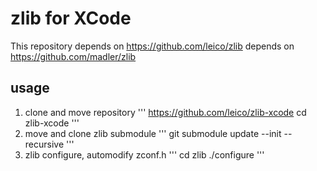 zlib for XCode
==========

This repository depends on https://github.com/leico/zlib depends on https://github.com/madler/zlib

usage
-----

1. clone and move repository
    '''
    https://github.com/leico/zlib-xcode
    cd zlib-xcode
    '''
1. move and clone zlib submodule
    '''
    git submodule update --init --recursive
    '''
1. zlib configure, automodify zconf.h
    '''
    cd zlib
    ./configure
    '''
